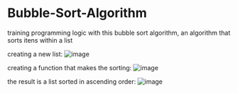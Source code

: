 # Bubble-Sort-Algorithm
training programming logic with this bubble sort algorithm, an algorithm that sorts itens within a list

creating a new list:
![image](https://github.com/iAlesynxs/Bubble-Sort-Algorithm/assets/121182276/749ed704-c717-451b-85dc-97154331c7e0)

creating a function that makes the sorting:
![image](https://github.com/iAlesynxs/Bubble-Sort-Algorithm/assets/121182276/365e465b-6a6c-47b1-b199-e6d58b53f0b8)

the result is a list sorted in ascending order:
![image](https://github.com/iAlesynxs/Bubble-Sort-Algorithm/assets/121182276/d1858782-ac47-4498-8f2d-881de792bedb)
